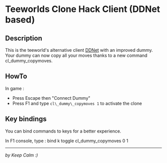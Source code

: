 Teeworlds Clone Hack Client (DDNet based)
===

Description
---
This is the teeworld's alternative client [DDNet](http://ddnet.tw) with an improved dummy.  
Your dummy can now copy all your moves thanks to a new command cl\_dummy\_copymoves.

HowTo
---
In game :
* Press Escape then "Connect Dummy"
* Press F1 and type `cl\_dummy\_copymoves 1` to activate the clone

Key bindings
---
You can bind commands to keys for a better experience.  

In F1 console, type :
	bind k toggle cl\_dummy\_copymoves 0 1


- - -
_by Keep Calm :)_
